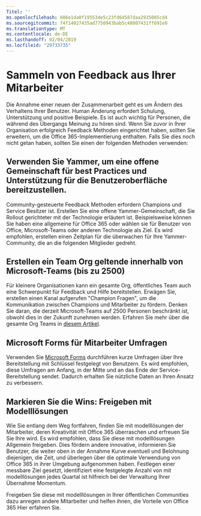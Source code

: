 ```yaml
---
Titel: ''
ms.openlocfilehash: 606e1da0f195534e5c23fd6d587daa2935005cd4
ms.sourcegitcommit: f4f14027435ad7750943bab5c48007431ff691e0
ms.translationtype: MT
ms.contentlocale: de-DE
ms.lasthandoff: 02/04/2019
ms.locfileid: "29733735"
---
```

# <a name="collect-feedback-from-your-employees"></a>Sammeln von Feedback aus Ihrer Mitarbeiter

Die Annahme einer neuen der Zusammenarbeit geht es um Ändern des Verhaltens Ihrer Benutzer. Human Änderung erfordert Schulung, Unterstützung und positive Beispiele. Es ist auch wichtig für Personen, die während des Übergangs Meinung zu hören sind. Wenn Sie zuvor in Ihrer Organisation erfolgreich Feedback Methoden eingerichtet haben, sollten Sie erweitern, um die Office 365-Implementierung enthalten. Falls Sie dies noch nicht getan haben, sollten Sie einen der folgenden Methoden verwenden:

## <a name="use-yammer-to-provide-an-open-community-for-best-practices-and-support-for-the-experience"></a>Verwenden Sie Yammer, um eine offene Gemeinschaft für best Practices und Unterstützung für die Benutzeroberfläche bereitzustellen.
Community-gesteuerte Feedback Methoden erfordern Champions und Service Besitzer ist. Erstellen Sie eine offene Yammer-Gemeinschaft, die Sie Rollout gerichteter mit der Technologie erläutert ist.  Beispielsweise können Sie haben eine allgemeine für Office 365 oder wählen sie für Benutzer von Office, Microsoft-Teams oder anderen Technologie als Ziel.  Es wird empfohlen, erstellen einen Zeitplan für die überwachen für Ihre Yammer-Community, die an die folgenden Mitglieder gedreht. 

## <a name="creating-an-org-wide-team-within-microsoft-teams-up-to-2500"></a>Erstellen ein Team Org geltende innerhalb von Microsoft-Teams (bis zu 2500)
Für kleinere Organisationen kann ein gesamte Org, öffentliches Team auch eine Schwerpunkt für Feedback und Hilfe bereitstellen.  Erwägen Sie, erstellen einen Kanal aufgerufen "Champion Fragen", um die Kommunikation zwischen Champions und Mitarbeiter zu fördern.  Denken Sie daran, die derzeit Microsoft-Teams auf 2500 Personen beschränkt ist, obwohl dies in der Zukunft zunehmen werden. Erfahren Sie mehr über die gesamte Org Teams in [diesem Artikel](https://docs.microsoft.com/en-us/microsoftteams/create-an-org-wide-team). 

## <a name="microsoft-forms-for-employee-surveys"></a>Microsoft Forms für Mitarbeiter Umfragen

Verwenden Sie [Microsoft Forms](https://support.office.com/en-us/forms) durchführen kurze Umfragen über Ihre Bereitstellung mit Schlüssel festgelegt von Benutzern.  Es wird empfohlen, diese Umfragen am Anfang, in der Mitte und an das Ende der Service-Bereitstellung sendet.  Dadurch erhalten Sie nützliche Daten an Ihren Ansatz zu verbessern.  

## <a name="highlight-the-wins-share-showcases"></a>Markieren Sie die Wins: Freigeben mit Modelllösungen
Wie Sie entlang dem Weg fortfahren, finden Sie mit modelllösungen der Mitarbeiter, deren Kreativität mit Office 365 überraschen und erfreuen Sie Sie Ihre wird. Es wird empfohlen, dass Sie diese mit modelllösungen Allgemein freigeben. Dies fördern andere innovative, informieren Sie Benutzer, die weiter oben in der Annahme Kurve eventuell und Belohnung diejenigen, die Zeit, und überlegen über die optimale Verwendung von Office 365 in ihrer Umgebung aufgenommen haben. Festlegen einer messbare Ziel gesetzt, identifiziert eine festgelegte Anzahl von mit modelllösungen jedes Quartal ist hilfreich bei der Verwaltung Ihrer Übernahme Momentum.

Freigeben Sie diese mit modelllösungen in Ihrer öffentlichen Communities dazu anregen andere Mitarbeiter und helfen ihnen, die Vorteile von Office 365 Hier erfahren Sie.  